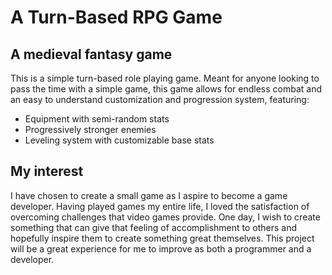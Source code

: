 # A Turn-Based RPG Game

## A medieval fantasy game

This is a simple turn-based role playing game. Meant for anyone looking to pass the time with a simple game, this game allows for endless combat and an easy to understand customization and progression system, featuring:

- Equipment with semi-random stats
- Progressively stronger enemies
- Leveling system with customizable base stats

## My interest

I have chosen to create a small game as I aspire to become a game developer. Having played games my entire life, I loved the satisfaction of overcoming challenges that video games provide. One day, I wish to create something that can give that feeling of accomplishment to others and hopefully inspire them to create something great themselves. This project will be a great experience for me to improve as both a programmer and a developer.
